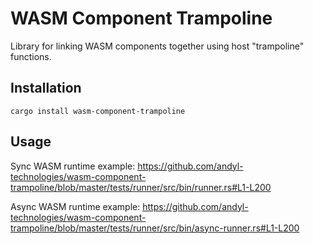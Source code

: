 WASM Component Trampoline
=========================

Library for linking WASM components together using host "trampoline" functions.

## Installation

```shell
cargo install wasm-component-trampoline
```

## Usage

Sync WASM runtime example:
https://github.com/andyl-technologies/wasm-component-trampoline/blob/master/tests/runner/src/bin/runner.rs#L1-L200

Async WASM runtime example:
https://github.com/andyl-technologies/wasm-component-trampoline/blob/master/tests/runner/src/bin/async-runner.rs#L1-L200
